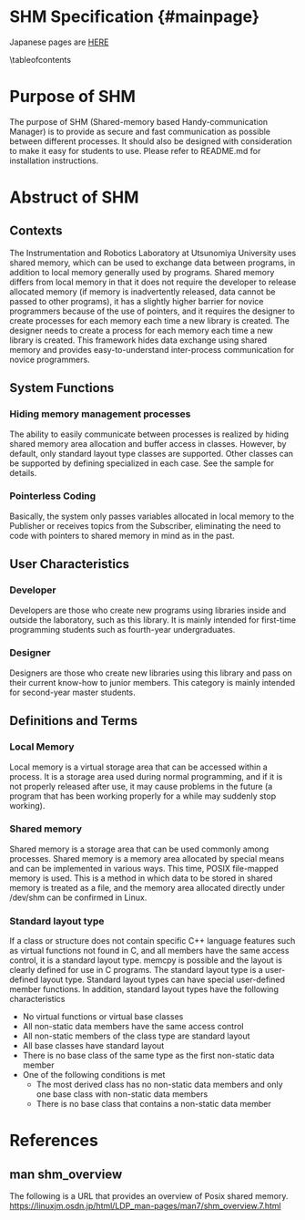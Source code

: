 # SHM Specification {#mainpage}
Japanese pages are [HERE](docs_jp/index.html)

\tableofcontents

# Purpose of SHM
The purpose of SHM (Shared-memory based Handy-communication Manager) is to provide as secure and fast communication as possible between different processes. It should also be designed with consideration to make it easy for students to use. Please refer to README.md for installation instructions.

# Abstruct of SHM
## Contexts
The Instrumentation and Robotics Laboratory at Utsunomiya University uses shared memory, which can be used to exchange data between programs, in addition to local memory generally used by programs.
Shared memory differs from local memory in that it does not require the developer to release allocated memory (if memory is inadvertently released, data cannot be passed to other programs), it has a slightly higher barrier for novice programmers because of the use of pointers, and it requires the designer to create processes for each memory each time a new library is created. The designer needs to create a process for each memory each time a new library is created.
This framework hides data exchange using shared memory and provides easy-to-understand inter-process communication for novice programmers.

## System Functions

### Hiding memory management processes
The ability to easily communicate between processes is realized by hiding shared memory area allocation and buffer access in classes. However, by default, only standard layout type classes are supported. Other classes can be supported by defining specialized in each case. See the sample for details.

### Pointerless Coding
Basically, the system only passes variables allocated in local memory to the Publisher or receives topics from the Subscriber, eliminating the need to code with pointers to shared memory in mind as in the past.

## User Characteristics
### Developer
Developers are those who create new programs using libraries inside and outside the laboratory, such as this library. It is mainly intended for first-time programming students such as fourth-year undergraduates.

### Designer
Designers are those who create new libraries using this library and pass on their current know-how to junior members. This category is mainly intended for second-year master students.

## Definitions and Terms
### Local Memory
Local memory is a virtual storage area that can be accessed within a process. It is a storage area used during normal programming, and if it is not properly released after use, it may cause problems in the future (a program that has been working properly for a while may suddenly stop working).

### Shared memory
Shared memory is a storage area that can be used commonly among processes. Shared memory is a memory area allocated by special means and can be implemented in various ways. This time, POSIX file-mapped memory is used. This is a method in which data to be stored in shared memory is treated as a file, and the memory area allocated directly under /dev/shm can be confirmed in Linux.

### Standard layout type
If a class or structure does not contain specific C++ language features such as virtual functions not found in C, and all members have the same access control, it is a standard layout type. memcpy is possible and the layout is clearly defined for use in C programs. The standard layout type is a user-defined layout type. Standard layout types can have special user-defined member functions. In addition, standard layout types have the following characteristics
- No virtual functions or virtual base classes
- All non-static data members have the same access control
- All non-static members of the class type are standard layout
- All base classes have standard layout
- There is no base class of the same type as the first non-static data member
- One of the following conditions is met
  - The most derived class has no non-static data members and only one base class with non-static data members
  - There is no base class that contains a non-static data member

# References
## man shm_overview
The following is a URL that provides an overview of Posix shared memory.
<https://linuxjm.osdn.jp/html/LDP_man-pages/man7/shm_overview.7.html>

